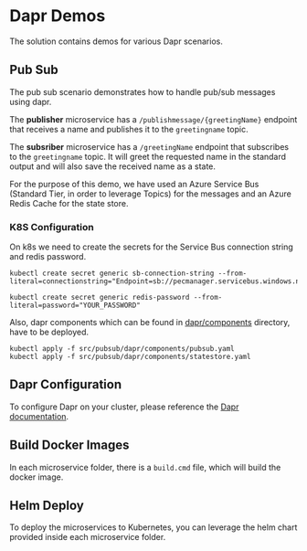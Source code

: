 # Dapr Demos

The solution contains demos for various Dapr scenarios.

## Pub Sub

The pub sub scenario demonstrates how to handle pub/sub messages using dapr. 

The **publisher** microservice has a ```/publishmessage/{greetingName}``` endpoint that receives a name and publishes it to the ```greetingname``` topic.

The **subsriber** microservice has a ```/greetingName``` endpoint that subscribes to the ```greetingname``` topic. It will greet the requested name in the standard output and will also save the received name as a state.

For the purpose of this demo, we have used an Azure Service Bus (Standard Tier, in order to leverage Topics) for the messages and an Azure Redis Cache for the state store.

### K8S Configuration

On k8s we need to create the secrets for the Service Bus connection string and redis password.

```
kubectl create secret generic sb-connection-string --from-literal=connectionstring="Endpoint=sb://pecmanager.servicebus.windows.net/;SharedAccessKeyName=RootManageSharedAccessKey;SharedAccessKey=YOUR_KEY"

kubectl create secret generic redis-password --from-literal=password="YOUR_PASSWORD"
```

Also, dapr components which can be found in [dapr/components](./src/pubsub/dapr/components/) directory, have to be deployed.

```
kubectl apply -f src/pubsub/dapr/components/pubsub.yaml
kubectl apply -f src/pubsub/dapr/components/statestore.yaml
```
## Dapr Configuration

To configure Dapr on your cluster, please reference the [Dapr documentation](https://docs.dapr.io/developing-applications/integrations/azure/azure-kubernetes-service-extension/#create-the-extension-and-install-dapr-on-your-aks-cluster).

## Build Docker Images

In each microservice folder, there is a `build.cmd` file, which will build the docker image.

## Helm Deploy

To deploy the microservices to Kubernetes, you can leverage the helm chart provided inside each microservice folder.